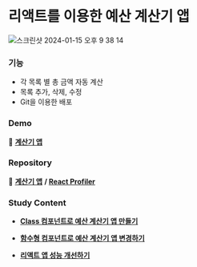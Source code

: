 # 리액트를 이용한 예산 계산기 앱

![스크린샷 2024-01-15 오후 9 38 14](https://github.com/Heo-y-y/development-blog/assets/112863029/c883426f-25bf-404f-b3c4-f3fbdce70e17)

### 기능
- 각 목록 별 총 금액 자동 계산
- 목록 추가, 삭제, 수정
- Git을 이용한 배포

### Demo

📎 **[계산기 앱](https://heo-y-y.github.io/react-budget-deploy-test-app/)**

### Repository

📎 **[계산기 앱](https://github.com/Heo-y-y/react-budget-deploy-test-app/tree/main)** **/ [React Profiler](https://github.com/Heo-y-y/react-profiler-test)**

### Study Content

- **[Class 컴포넌트로 예산 계산기 앱 만들기](클래스컴포넌트.md)**

- **[함수형 컴포넌트로 예산 계산기 앱 변경하기](함수컴포넌트.md)**

- **[리액트 앱 성능 개선하기](성능.md)**
